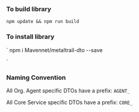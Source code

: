 ### To build library

`npm update && npm run build`

### To install library
` npm i Mavennet/metaltrail-dto --save

`

### Naming Convention
All Org. Agent specific DTOs have a prefix: `AGENT_`

All Core Service specific DTOs have a prefix: `CORE_`
